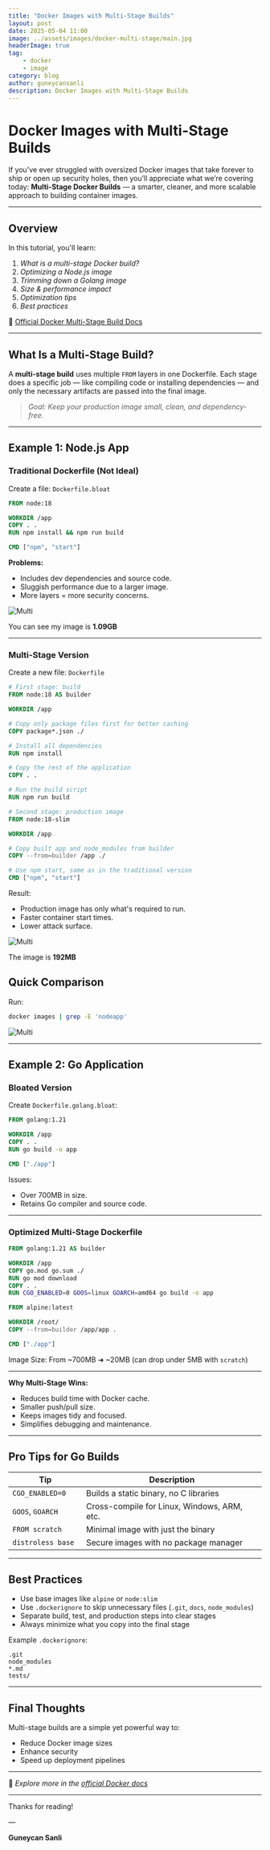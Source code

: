 ```yaml
---
title: "Docker Images with Multi-Stage Builds"
layout: post
date: 2025-05-04 11:00
image: ../assets/images/docker-multi-stage/main.jpg
headerImage: true
tag:
    - docker
    - image
category: blog
author: guneycansanli
description: Docker Images with Multi-Stage Builds 
---
```


# Docker Images with Multi-Stage Builds 

If you’ve ever struggled with oversized Docker images that take forever to ship or open up security holes, then you’ll appreciate what we’re covering today: **Multi-Stage Docker Builds** — a smarter, cleaner, and more scalable approach to building container images.

---

##  Overview

In this tutorial, you'll learn:

1. *What is a multi-stage Docker build?*  
2. *Optimizing a Node.js image*  
3. *Trimming down a Golang image*  
4. *Size & performance impact*  
5. *Optimization tips*  
6. *Best practices*

🔗 [Official Docker Multi-Stage Build Docs](https://docs.docker.com/develop/develop-images/multistage-build/)

---

## What Is a Multi-Stage Build?

A **multi-stage build** uses multiple `FROM` layers in one Dockerfile. Each stage does a specific job — like compiling code or installing dependencies — and only the necessary artifacts are passed into the final image.

> *Goal: Keep your production image small, clean, and dependency-free.*

---

## Example 1: Node.js App

### Traditional Dockerfile (Not Ideal)

Create a file: `Dockerfile.bloat`

```dockerfile
FROM node:18

WORKDIR /app
COPY . .
RUN npm install && npm run build

CMD ["npm", "start"]
```

**Problems:**

- Includes dev dependencies and source code.
- Sluggish performance due to a larger image.
- More layers = more security concerns.


![Multi][1]

You can see my image is **1.09GB**

---

### Multi-Stage Version

Create a new file: `Dockerfile`

```dockerfile
# First stage: build
FROM node:18 AS builder

WORKDIR /app

# Copy only package files first for better caching
COPY package*.json ./

# Install all dependencies
RUN npm install

# Copy the rest of the application
COPY . .

# Run the build script
RUN npm run build

# Second stage: production image
FROM node:18-slim

WORKDIR /app

# Copy built app and node_modules from builder
COPY --from=builder /app ./

# Use npm start, same as in the traditional version
CMD ["npm", "start"]
```

Result:
- Production image has only what's required to run.
- Faster container start times.
- Lower attack surface.


![Multi][2]

The image is **192MB**


## Quick Comparison

Run:

```bash
docker images | grep -E 'nodeapp'
```

![Multi][3]


---

## Example 2: Go Application

### Bloated Version

Create `Dockerfile.golang.bloat`:

```dockerfile
FROM golang:1.21

WORKDIR /app
COPY . .
RUN go build -o app

CMD ["./app"]
```

Issues:
- Over 700MB in size.
- Retains Go compiler and source code.

---

### Optimized Multi-Stage Dockerfile

```dockerfile
FROM golang:1.21 AS builder

WORKDIR /app
COPY go.mod go.sum ./
RUN go mod download
COPY . .
RUN CGO_ENABLED=0 GOOS=linux GOARCH=amd64 go build -o app

FROM alpine:latest

WORKDIR /root/
COPY --from=builder /app/app .

CMD ["./app"]
```

Image Size:
From ~700MB ➜ ~20MB (can drop under 5MB with `scratch`)

---

**Why Multi-Stage Wins:**

- Reduces build time with Docker cache.
- Smaller push/pull size.
- Keeps images tidy and focused.
- Simplifies debugging and maintenance.

---

## Pro Tips for Go Builds

| Tip                     | Description |
|-------------------------|-------------|
| `CGO_ENABLED=0`         | Builds a static binary, no C libraries |
| `GOOS`, `GOARCH`        | Cross-compile for Linux, Windows, ARM, etc. |
| `FROM scratch`          | Minimal image with just the binary |
| `distroless base `      | Secure images with no package manager |

---

## Best Practices

- Use base images like `alpine` or `node:slim`  
- Use `.dockerignore` to skip unnecessary files (`.git`, `docs`, `node_modules`)  
- Separate build, test, and production steps into clear stages  
- Always minimize what you copy into the final stage

Example `.dockerignore`:

```
.git
node_modules
*.md
tests/
```

---

## Final Thoughts

Multi-stage builds are a simple yet powerful way to:

- Reduce Docker image sizes  
- Enhance security  
- Speed up deployment pipelines  

---

🔗 _Explore more in the [official Docker docs](https://docs.docker.com/develop/develop-images/multistage-build/)_

---

Thanks for reading!

—

**Guneycan Sanli**


[1]: ../assets/images/docker-multi-stage/multi-1.jpg
[2]: ../assets/images/docker-multi-stage/multi-2-2.jpg
[3]: ../assets/images/docker-multi-stage/multi-3.jpg

